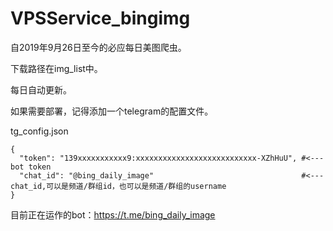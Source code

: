 # VPSService_bingimg

自2019年9月26日至今的必应每日美图爬虫。

下载路径在img_list中。

每日自动更新。


如果需要部署，记得添加一个telegram的配置文件。


tg_config.json
```
{
  "token": "139xxxxxxxxxxx9:xxxxxxxxxxxxxxxxxxxxxxxxxxx-XZhHuU", #<---bot token
  "chat_id": "@bing_daily_image"                                 #<---chat_id,可以是频道/群组id，也可以是频道/群组的username
}

```

目前正在运作的bot：https://t.me/bing_daily_image

